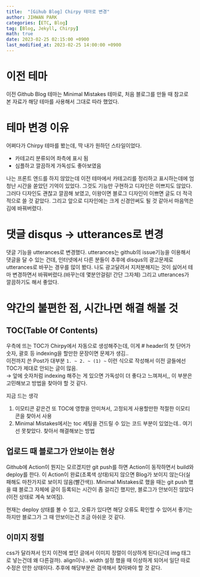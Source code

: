```yaml
---
title:  "[Gihub Blog] Chirpy 테마로 변경"
author: JIHWAN PARK
categories: [ETC, Blog]
tag: [Blog, Jekyll, Chirpy]
math: true
date: 2023-02-25 02:15:00 +0900
last_modified_at: 2023-02-25 14:00:00 +0900
---
```


# 이전 테마
이전 Github Blog 테마는 Minimal Mistakes 테마로, 처음 블로그를 만들 때 참고로 본 자료가 해당 테마를 사용해서 그대로 따라 했었다.

# 테마 변경 이유
어쩌다가 Chirpy 테마를 봤는데, 딱 내가 원하던 스타일이었다.
- 카테고리 분류되어 좌측에 표시 됨
- 심플하고 깔끔하게 가독성도 좋아보였음

나는 프론트 엔드를 하지 않았는데 이전 테마에서 카테고리를 정리하고 표시하는데에 엄청난 시간을 쏟았던 기억이 있었다. 그것도 기능만 구현하고 디자인은 이쁘지도 않았다.
그러다 디자인도 괜찮고 깔끔해 보였고, 이왕이면 블로그 디자인이 이쁘면 글도 더 적극적으로 쓸 것 같았다. 그리고 앞으로 디자인에는 크게 신경안써도 될 것 같아서 마음먹은 김에 바꿔버렸다.

# 댓글 disqus $\rightarrow$ utterances로 변경
댓글 기능을 utterances로 변경했다. utterances는 github의 issue기능을 이용해서 댓글을 달 수 있는 건데, 인터넷에서 다른 분들이 추후에 disqus의 광고문제로 utterances로 바꾸는 경우를 많이 봤다. 
나도 광고달려서 지저분해지는 것이 싫어서 테마 변경하면서 바꿔버렸다.(바꾸는데 몇분안걸림! 간단 그자체) 그리고 utterances가 깔끔하기도 해서 좋았다.

# 약간의 불편한 점, 시간나면 해결 해볼 것
## TOC(Table Of Contents)
우측에 뜨는 TOC가 Chirpy에서 자동으로 생성해주는데, 이게 # header의 첫 단어가 숫자, 괄호 등 indexing을 할만한 문장이면 문제가 생김..  
이전까지 쓴 Post가 대부분 `1. ~ 2. ~ (1) ~` 이런 식으로 작성해서 이전 글들에선 TOC가 제대로 안되는 글이 많음.  
$\rightarrow$ 앞에 숫자처럼 indexing 해주는 게 있으면 가독성이 더 좋다고 느껴져서,, 이 부분은 고민해보고 방법을 찾아야 할 것 같다.

지금 드는 생각  
1. 이모티콘 같은건 또 TOC에 영향을 안미쳐서, 고정되게 사용할만한 적절한 이모티콘을 찾아서 사용
2. Minimal Mistakes에서는 toc 세팅을 건드릴 수 있는 코드 부분이 있었는데.. 여기선 못찾았다. 찾아서 해결해보는 방법

## 업로드 때 블로그가 안보이는 현상
Github에 Action이 뭔지는 모르겠지만 git push를 하면 Action이 동작하면서 build와 deploy를 한다. 이 Action이 완료(초록색 상태)되지 않으면 Blog가 보이지 않는다(실패해도 마찬가지로 보이지 않음(빨간색)). 
Minimal Mistakes로 했을 때는 git push 했을 떄 블로그 자체에 글이 등록되는 시간이 좀 걸리긴 했지만, 블로그가 안보이진 않았다(이전 상태로 계속 보여짐).

현재는 deploy 상태를 볼 수 있고, 오류가 있다면 해당 오류도 확인할 수 있어서 좋기는 하지만 블로그가 그 때 안보이는건 조금 아쉬운 것 같다.

## 이미지 정렬
css가 달라져서 인지 이전에 썼던 글에서 이미지 정렬이 이상하게 된다(근데 img 태그로 넣는건데 왜 다른걸까). align이나.. width 설정 했을 때 이상하게 되어서 일단 따로 수정은 안한 상태이다. 
추후에 해당부분은 검색해서 찾아봐야 할 것 같다.